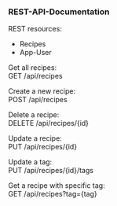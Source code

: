 <h3>REST-API-Documentation</h3>

REST resources:
- Recipes
- App-User

Get all recipes:   
GET /api/recipes

Create a new recipe:   
POST /api/recipes

Delete a recipe:  
DELETE /api/recipes/{id}

Update a recipe:  
PUT /api/recipes/{id}

Update a tag:  
PUT /api/recipes/{id}/tags

Get a recipe with specific tag:  
GET /api/recipes?tag={tag}
